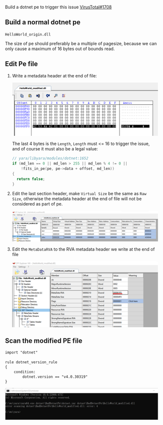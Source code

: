 Build a dotnet pe to trigger this issue [VirusTotal#1708](https://github.com/VirusTotal/yara/issues/1708)

## Build a normal dotnet pe

`HelloWorld_origin.dll`

The size of pe should preferably be a multiple of pagesize,  because we can only cause a maximum of 16 bytes out of bounds read.

## Edit Pe file 

1. Write a metadata header at the end of file:

   ![image-20220521014408705](image/image-20220521014408705.png)

   The last 4 bytes is the `Length`, `Length` must <= 16 to trigger the issue, and of course it must also be a legal value:

   ```c
   // yara/libyara/modules/dotnet:1652
   if (md_len == 0 || md_len > 255 || md_len % 4 != 0 ||
       !fits_in_pe(pe, pe->data + offset, md_len))
   {
     return false;
   }
   ```

2. Edit the last section header, make `Virtual Size` be the same as `Raw Size`, otherwise the metadata header at the end of file will not be considered as part of pe.

   ![image-20220521014520923](image/image-20220521014520923.png)

3. Edit the `MetaDataRVA` to the RVA metadata header we write at the end of file

   ![image-20220521014707043](image/image-20220521014707043.png)

## Scan the modified PE file

```yara
import "dotnet"

rule dotnet_version_rule
{
    condition:
        dotnet.version == "v4.0.30319"
}
```

![image-20220521014831665](image/image-20220521014831665.png)
